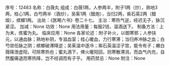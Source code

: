 序号：12483
名称：白薇丸
组成：白薇1两，人参两半，附子1两（炒），熟地3两，桂心1两，白芍两半（酒炒），吴茱1两（醋炮），当归2两，紫石英2两（醋煅），槟榔1两。
出处：《医略六书》卷二十七。
主治：寒热气逆，经迟无子，脉沉紧涩。
加减：None
功效：None
用法用量：每服2钱，温酒送下。
制备方法：上为末，炼蜜为丸。
临床应用：None
各家论述：附子补火，以御寒邪；人参扶元，以通血脉；熟地补阴，专滋血室；桂心暖血，力行寒滞；当归养冲脉之血；白芍敛任脉之阴；槟榔破滞降逆；吴茱温中逐冷；紫石英温涩子宫，能令有子；嫩白薇降泄虚阳，可除寒热也；蜜丸酒下，俾火暖阳回，则寒散滞消，而血气内充，自然腹痛退而寒热降，岂不经调而有子乎。
用药禁忌：None
附注：None
